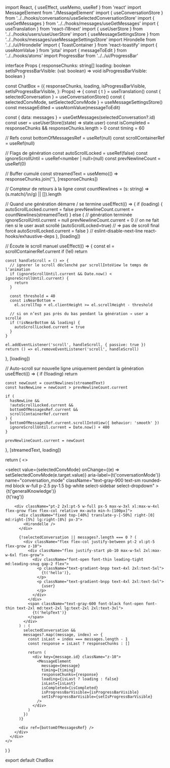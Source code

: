 import React, { useEffect, useMemo, useRef } from 'react'
import MessageElement from './MessageElement'
import { useConversationStore } from '../../hooks/conversations/useSelectedConversationStore'
import { useGetMessages } from '../../hooks/messages/useGetMessages'
import { useTranslation } from 'react-i18next'
import { useUserStore } from '../../hooks/users/useUserStore'
import { useMessageSettingsStore } from '../../hooks/messages/useMessageSettingsStore'
import Hirondelle from '../../ui/Hirondelle'
import { ToastContainer } from 'react-toastify'
import { useAtomValue } from 'jotai'
import { messageToEdit } from '../../hooks/atoms'
import ProgressBar from '../../ui/ProgressBar'

interface Props {
  responseChunks: string[]
  loading: boolean
  setIsProgressBarVisible: (val: boolean) => void
  isProgressBarVisible: boolean
}

const ChatBox = ({
  responseChunks,
  loading,
  isProgressBarVisible,
  setIsProgressBarVisible,
}: Props) => {
  const { t } = useTranslation()
  const { selectedConversation } = useConversationStore()
  const { selectedConvMode, setSelectedConvMode } = useMessageSettingsStore()
  const messageEdited = useAtomValue(messageToEdit)

  const { data: messages } = useGetMessages(selectedConversation?.id)
  const user = useUserStore((state) => state.user)
  const isCompleted = responseChunks && responseChunks.length > 0
  const timing = 60

  // Refs
  const bottomOfMessagesRef = useRef<HTMLDivElement>(null)
  const scrollContainerRef = useRef<HTMLDivElement>(null)

  // Flags de génération
  const autoScrollLocked = useRef(false)
  const ignoreScrollUntil = useRef<number | null>(null)
  const prevNewlineCount = useRef(0)

  // Buffer cumulé
  const streamedText = useMemo(() => responseChunks.join(''), [responseChunks])

  // Compteur de retours à la ligne
  const countNewlines = (s: string) => (s.match(/\n/g) || []).length

  // Quand une génération démarre / se termine
  useEffect(() => {
    if (loading) {
      autoScrollLocked.current = false
      prevNewlineCount.current = countNewlines(streamedText)
    } else {
      // génération terminée
      ignoreScrollUntil.current = null
      prevNewlineCount.current = 0
      // on ne fait rien si le user avait scrollé (autoScrollLocked=true)
      // => pas de scroll final forcé
      autoScrollLocked.current = false
    }
    // eslint-disable-next-line react-hooks/exhaustive-deps
  }, [loading])

  // Écoute le scroll manuel
  useEffect(() => {
    const el = scrollContainerRef.current
    if (!el) return

    const handleScroll = () => {
      // ignorer le scroll déclenché par scrollIntoView le temps de l’animation
      if (ignoreScrollUntil.current && Date.now() < ignoreScrollUntil.current) {
        return
      }

      const threshold = 40
      const isNearBottom =
        el.scrollTop + el.clientHeight >= el.scrollHeight - threshold

      // si on n’est pas près du bas pendant la génération → user a scrollé
      if (!isNearBottom && loading) {
        autoScrollLocked.current = true
      }
    }

    el.addEventListener('scroll', handleScroll, { passive: true })
    return () => el.removeEventListener('scroll', handleScroll)
  }, [loading])

  // Auto-scroll sur nouvelle ligne uniquement pendant la génération
  useEffect(() => {
    if (!loading) return

    const newCount = countNewlines(streamedText)
    const hasNewLine = newCount > prevNewlineCount.current

    if (
      hasNewLine &&
      !autoScrollLocked.current &&
      bottomOfMessagesRef.current &&
      scrollContainerRef.current
    ) {
      bottomOfMessagesRef.current.scrollIntoView({ behavior: 'smooth' })
      ignoreScrollUntil.current = Date.now() + 400
    }

    prevNewlineCount.current = newCount
  }, [streamedText, loading])

  return (
    <>
      <ToastContainer className="fixed top-16 right-5 w-full z-70" />
      <div
        ref={scrollContainerRef}
        className="flex-grow overflow-y-auto flex flex-col relative min-h-[250px] py-4"
      >
        <div className="sticky top-2 z-10 px-3">
          <div className="flex w-full justify-start">
            <form id="conversation_mode">
              <select
                value={selectedConvMode}
                onChange={(e) => setSelectedConvMode(e.target.value)}
                aria-label={t('conversationMode')}
                name="conversation_mode"
                className="text-gray-900 text-sm rounded-md block w-full p-2.5 py-1.5 bg-white select-sidebar select-dropdown"
              >
                <option key="0" value="general">
                  {t('generalKnowledge')}
                </option>
                <option key="1" value="rag">
                  {t('rag')}
                </option>
              </select>
            </form>
          </div>
        </div>

        <div className="pt-2 2xl:pt-5 w-full px-5 max-w-3xl xl:max-w-4xl flex-grow flex flex-col relative mx-auto min-h-[100px]">
          <div className="fixed top-[40%] translate-y-[-50%] right-[0] md:right-[5%] lg:right-[8%] px-3">
            <Hirondelle />
          </div>

          {!selectedConversation || messages?.length === 0 ? (
            <div className="flex flex-col justify-between pt-2 xl:pt-5 flex-grow z-10">
              <div className="flex justify-start pb-10 max-w-5xl 2xl:max-w-6xl flex-grow">
                <div className="font-open font-thin leading-tight md:leading-snug gap-2 flex">
                  <p className="text-gradient-bnpp text-4xl 2xl:text-5xl">
                    {t('hello')},
                  </p>
                  <p className="text-gradient-bnpp text-4xl 2xl:text-5xl">
                    {user}
                  </p>
                </div>
              </div>
              <span className="text-gray-600 font-black font-open font-thin text-2xl md:text-2xl lg:text-2xl 2xl:text-3xl">
                {t('helpText')}
              </span>
            </div>
          ) : (
            selectedConversation &&
            messages?.map((message, index) => {
              const isLast = index === messages.length - 1
              const response = isLast ? responseChunks : []

              return (
                <div key={message.id} className="z-10">
                  <MessageElement
                    message={message}
                    timing={timing}
                    responseChunks={response}
                    loading={isLast ? loading : false}
                    isLast={isLast}
                    isCompleted={isCompleted}
                    isProgressBarVisible={isProgressBarVisible}
                    setIsProgressBarVisible={setIsProgressBarVisible}
                  />
                </div>
              )
            })
          )}

          <div ref={bottomOfMessagesRef} />
        </div>
      </div>
    </>
  )
}

export default ChatBox
